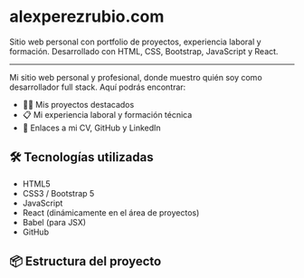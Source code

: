 # alexperezrubio.com
Sitio web personal con portfolio de proyectos, experiencia laboral y formación. Desarrollado con HTML, CSS, Bootstrap, JavaScript y React.

---

Mi sitio web personal y profesional, donde muestro quién soy como desarrollador full stack. Aquí podrás encontrar:

- 👨‍💻 Mis proyectos destacados
- 📋 Mi experiencia laboral y formación técnica
- 📎 Enlaces a mi CV, GitHub y LinkedIn

## 🛠️ Tecnologías utilizadas

- HTML5
- CSS3 / Bootstrap 5
- JavaScript
- React (dinámicamente en el área de proyectos)
- Babel (para JSX)
- GitHub

## 📦 Estructura del proyecto
